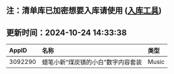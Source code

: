 ## 注：清单库已加密想要入库请使用 ([入库工具](https://github.com/BlankTMing/ManifestAutoUpdate/releases))

## 更新时间：2024-10-24 14:33:38
| AppID | 名称 | 类型  |
| :-------------------- | :----------------------------- | :----------- |
| 3092290 | 蜡笔小新“煤炭镇的小白”数字内容套装| Music |

